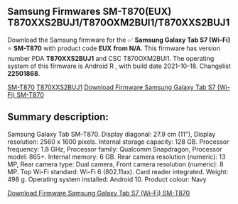 <h2>Samsung Firmwares SM-T870(EUX) T870XXS2BUJ1/T870OXM2BUI1/T870XXS2BUJ1</h2>
Download the Samsung firmware for the ✅ <strong>Samsung Galaxy Tab S7 (Wi-Fi) </strong> ⭐ <strong>SM-T870</strong> with product code <strong>EUX</strong> <strong> from N/A</strong>. This firmware has version number PDA <strong>T870XXS2BUJ1</strong> and CSC T870OXM2BUI1. The operating system of this firmware is Android R , with build date 2021-10-18. Changelist <strong>22501868</strong>.


[SM-T870](https://samfirm.shop/samsung/model/SM-T870)
[T870XXS2BUJ1](https://samfirm.shop/samsung/pda/T870XXS2BUJ1)
[Download Firmware Samsung Galaxy Tab S7 (Wi-Fi) SM-T870](https://samfirm.shop/samsung/firmware/466655)
<h2>Summary description:</h2>
<p>Samsung Galaxy Tab SM-T870. Display diagonal: 27.9 cm (11"), Display resolution: 2560 x 1600 pixels. Internal storage capacity: 128 GB. Processor frequency: 1.8 GHz, Processor family: Qualcomm Snapdragon, Processor model: 865+. Internal memory: 6 GB. Rear camera resolution (numeric): 13 MP, Rear camera type: Dual camera, Front camera resolution (numeric): 8 MP. Top Wi-Fi standard: Wi-Fi 6 (802.11ax). Card reader integrated. Weight: 498 g. Operating system installed: Android 10. Product colour: Navy</p>


[Download Firmware Samsung Galaxy Tab S7 (Wi-Fi) SM-T870](https://samfirm.shop/samsung/firmware/466655)
